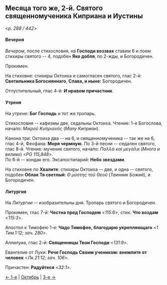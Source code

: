 
## Месяца того же, 2-й. Святого священномученика Киприана и Иустины  

<*p. 288 / 442*>

#### Вечерня

*Вечером*, после стихословия, на **Господи воззвах** ставим 6 и поем стихиры святого -- 4, 
подобен **Яко добля**, по 2-жды, и Богородичен. 

Прокимен. 

На стиховне: стихиры Октоиха и самогласен святого, глас 2-й: **Светильника Богосияннаго**, 
**Слава, и ныне:** Богородичен.

Отпустительный, глас 4-й: **И нравом причастник**. 

#### Утреня

На *утрене*: **Бог Господь** и тот же тропарь. 

Стихословия -- кафизмы две, седальны Октоиха. 
Чтение: 1-е Богослова, начало: *Μικροῦ Κυπριανός* (*Малу Киприан*). 

Канона три: Октоиха два -- на 6, и священномученика -- так же на 6, глас 4-й, Феофана: **Моря чермную**. 
По 3-й песни -- седален святого, глас 8-й. Чтение: мучение святого, начало: 
*Πολλὰ καὶ μεγάλα* (*Много и велико*) <*PG 115,848*>.  
По 6-й -- кондак его. 
Эксапостиларий: **Небо звездами**. 

На стиховне по **Хвалите**: стихиры Октоиха -- две, и одна -- святого, подобен **Облак Тя светлый**: 
*̓Ο μύστης τοῦ Θεοῦ* (*Таинник Божий*), и Богородичен. 

#### Литургия

На *Литургии* -- изобразительны дня. 
Тропарь святого и Богородичен. 

Прокимен, глас 7-й: **Честна пред Господем** <*115:6*>, стих: **Что воздам** <*115:3*>. 

Апостол к Тимофею 1-е: **Чадо Тимофее, благодарю укрепляющаго** <*1 Тим.1:12; зач. 280*>. 

Аллилуиа, глас 2-й: **Священницы Твои Господи** <*131:9*>. 

Евангелие от Луки: **Рече Господь Своим учеником: внемлите от человек** <*Лк.21:12; зач. 106*>. 

Причастен: **Радуйтеся** <*32:1*>. 

[← 1-е](10_01_EUR.ru.md) | [Октябрь](README.md#2-й) | [3-е →](10_03_EUR.ru.md)

